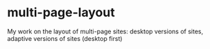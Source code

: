 # multi-page-layout
My work on the layout of multi-page sites: desktop versions of sites, adaptive versions of sites (desktop first)
